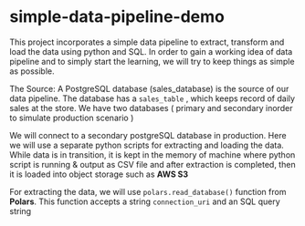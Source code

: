 # simple-data-pipeline-demo
This project incorporates a simple data pipeline to extract, transform and load the data using python and SQL.
In order to gain a working idea of data pipeline and to simply start the learning, we will try to keep things
 as simple as possible.

The Source: A PostgreSQL database (sales_database) is the source of our data pipeline. The database has a `sales_table`
, which keeps record of daily sales at the store. We have two databases ( primary and secondary inorder to simulate production
scenario )

We will connect to a secondary postgreSQL database in production. Here we will use a separate python scripts for extracting and loading the 
data. While data is in transition, it is kept in the memory of machine where python script is running & output as CSV file and after extraction 
is completed, then it is loaded into object storage such as **AWS S3** 


For extracting the data, we will use `polars.read_database()` function from **Polars**. This function accepts
a string `connection_uri` and an SQL query string